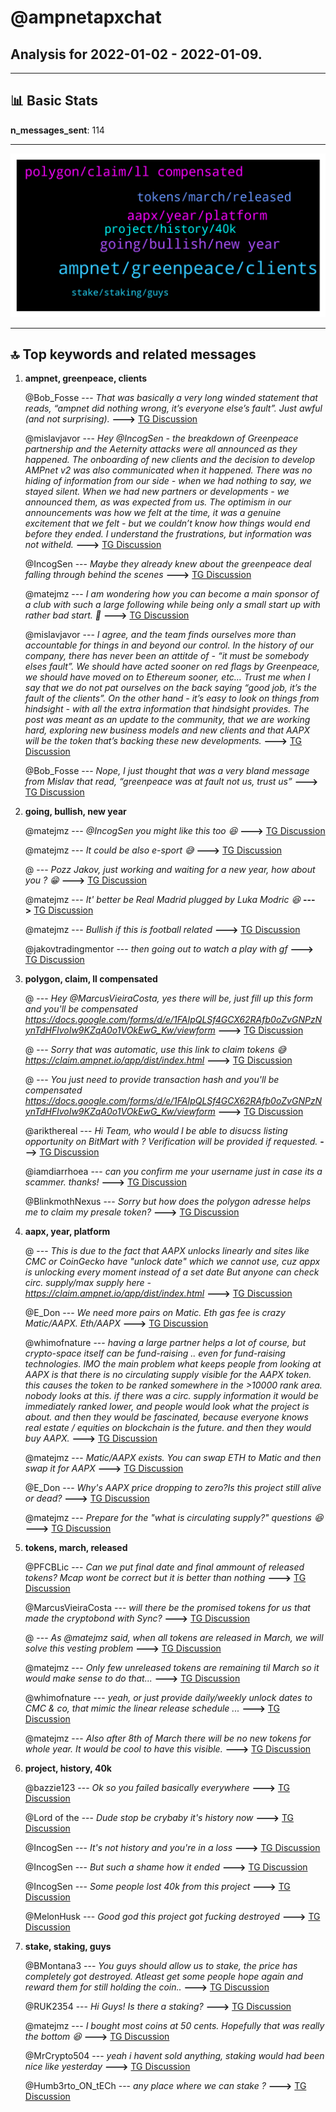 # **@ampnetapxchat**
 ## Analysis for **2022-01-02** - **2022-01-09**.

---

## 📊 **Basic Stats**

**n_messages_sent**: 114

---
![wordcloud](ampnetapxchat_7Days_wordcloud.png)

---


## 🔝 **Top keywords and related messages**

1. **ampnet, greenpeace, clients**

    @Bob_Fosse --- *That was basically a very long winded statement that reads, “ampnet did nothing wrong, it’s everyone else’s fault”. Just awful (and not surprising).* **--->** [TG Discussion](https://t.me/ampnetapxchat/36017)

    @mislavjavor --- *Hey @IncogSen - the breakdown of Greenpeace partnership and the Aeternity attacks were all announced as they happened. The onboarding of new clients and the decision to develop AMPnet v2 was also communicated when it happened. There was no hiding of information from our side - when we had nothing to say, we stayed silent. When we had new partners or developments - we announced them, as was expected from us.   The optimism in our announcements was how we felt at the time, it was a genuine excitement that we felt - but we couldn’t know how things would end before they ended.  I understand the frustrations, but information was not witheld.* **--->** [TG Discussion](https://t.me/ampnetapxchat/36007)

    @IncogSen --- *Maybe they already knew about the greenpeace deal falling through behind the scenes* **--->** [TG Discussion](https://t.me/ampnetapxchat/36013)

    @matejmz --- *I am wondering how you can become a main sponsor of a club with such a large following while being only a small start up with rather bad start. 🤔* **--->** [TG Discussion](https://t.me/ampnetapxchat/36078)

    @mislavjavor --- *I agree, and the team finds ourselves more than accountable for things in and beyond our control. In the history of our company, there has never been an attitde of - “it must be somebody elses fault”. We should have acted sooner on red flags by Greenpeace, we should have moved on to Ethereum sooner, etc… Trust me when I say that we do not pat ourselves on the back saying “good job, it’s the fault of the clients”. On the other hand - it’s easy to look on things from hindsight - with all the extra information that hindsight provides.   The post was meant as an update to the community, that we are working hard, exploring new business models and new clients and that AAPX will be the token that’s backing these new developments.* **--->** [TG Discussion](https://t.me/ampnetapxchat/36027)

    @Bob_Fosse --- *Nope, I just thought that was a very bland message from Mislav that read, “greenpeace was at fault not us, trust us”* **--->** [TG Discussion](https://t.me/ampnetapxchat/36021)

2. **going, bullish, new year**

    @matejmz --- *@IncogSen you might like this too 😆* **--->** [TG Discussion](https://t.me/ampnetapxchat/36219)

    @matejmz --- *It could be also e-sport 😅* **--->** [TG Discussion](https://t.me/ampnetapxchat/36098)

    @<UNK> --- *Pozz Jakov, just working and waiting  for a new year, how about you ? 😁* **--->** [TG Discussion](https://t.me/ampnetapxchat/35945)

    @matejmz --- *It' better be Real Madrid plugged by Luka Modric 😆* **--->** [TG Discussion](https://t.me/ampnetapxchat/36220)

    @matejmz --- *Bullish if this is football related* **--->** [TG Discussion](https://t.me/ampnetapxchat/36218)

    @jakovtradingmentor --- *then going out to watch a play with gf* **--->** [TG Discussion](https://t.me/ampnetapxchat/35947)

3. **polygon, claim, ll compensated**

    @<UNK> --- *Hey @MarcusVieiraCosta, yes there will be, just fill up this form and you'll be compensated   https://docs.google.com/forms/d/e/1FAIpQLSf4GCX62RAfb0oZvGNPzNynTdHFlvoIw9KZqA0o1VOkEwG_Kw/viewform* **--->** [TG Discussion](https://t.me/ampnetapxchat/36133)

    @<UNK> --- *Sorry that was automatic, use this link to claim tokens 😅 https://claim.ampnet.io/app/dist/index.html* **--->** [TG Discussion](https://t.me/ampnetapxchat/36172)

    @<UNK> --- *You just need to provide transaction hash and you'll be compensated   https://docs.google.com/forms/d/e/1FAIpQLSf4GCX62RAfb0oZvGNPzNynTdHFlvoIw9KZqA0o1VOkEwG_Kw/viewform* **--->** [TG Discussion](https://t.me/ampnetapxchat/36040)

    @arikthereal --- *Hi Team, who would I be able to disucss listing opportunity on BitMart with ? Verification will be provided if requested.* **--->** [TG Discussion](https://t.me/ampnetapxchat/35900)

    @iamdiarrhoea --- *can you confirm me your username just in case its a scammer. thanks!* **--->** [TG Discussion](https://t.me/ampnetapxchat/35891)

    @BlinkmothNexus --- *Sorry but how does the polygon adresse helps me to claim my presale token?* **--->** [TG Discussion](https://t.me/ampnetapxchat/36171)

4. **aapx, year, platform**

    @<UNK> --- *This is due to the fact that AAPX unlocks linearly and sites like CMC or CoinGecko have "unlock date" which we cannot use, cuz appx is unlocking every moment instead of a set date  But anyone can check circ. supply/max supply here -  https://claim.ampnet.io/app/dist/index.html* **--->** [TG Discussion](https://t.me/ampnetapxchat/36149)

    @E_Don --- *We need more pairs on Matic. Eth gas fee is crazy  Matic/AAPX. Eth/AAPX* **--->** [TG Discussion](https://t.me/ampnetapxchat/36085)

    @whimofnature --- *having a large partner helps a lot of course, but crypto-space itself can be fund-raising .. even for fund-raising technologies. IMO the main problem what keeps people from looking at AAPX is that there is no circulating supply visible for the AAPX token. this causes the token to be ranked somewhere in the >10000 rank area. nobody looks at this. if there was a circ. supply information it would be immediately ranked lower, and people would look what the project is about. and then they would be fascinated, because everyone knows real estate / equities on blockchain is the future. and then they would buy AAPX.* **--->** [TG Discussion](https://t.me/ampnetapxchat/36136)

    @matejmz --- *Matic/AAPX exists. You can swap ETH to Matic and then swap it for AAPX* **--->** [TG Discussion](https://t.me/ampnetapxchat/36086)

    @E_Don --- *Why's AAPX price dropping to zero?Is this project still alive or dead?* **--->** [TG Discussion](https://t.me/ampnetapxchat/35862)

    @matejmz --- *Prepare for the "what is circulating supply?" questions 😆* **--->** [TG Discussion](https://t.me/ampnetapxchat/36139)

5. **tokens, march, released**

    @PFCBLic --- *Can we put final date and final ammount of released tokens? Mcap wont be correct but it is better than nothing* **--->** [TG Discussion](https://t.me/ampnetapxchat/36153)

    @MarcusVieiraCosta --- *will there be the promised tokens for us that made the cryptobond with Sync?* **--->** [TG Discussion](https://t.me/ampnetapxchat/36114)

    @<UNK> --- *As @matejmz said, when all tokens are released in March, we will solve this vesting problem* **--->** [TG Discussion](https://t.me/ampnetapxchat/36168)

    @matejmz --- *Only few unreleased tokens are remaining til March so it would make sense to do that...* **--->** [TG Discussion](https://t.me/ampnetapxchat/36165)

    @whimofnature --- *yeah, or just provide daily/weekly unlock dates to CMC & co, that mimic the linear release schedule ...* **--->** [TG Discussion](https://t.me/ampnetapxchat/36162)

    @matejmz --- *Also after 8th of March there will be no new tokens for whole year. It would be cool to have this visible.* **--->** [TG Discussion](https://t.me/ampnetapxchat/36147)

6. **project, history, 40k**

    @bazzie123 --- *Ok so you failed basically everywhere* **--->** [TG Discussion](https://t.me/ampnetapxchat/36233)

    @Lord of the --- *Dude stop be crybaby it's history now* **--->** [TG Discussion](https://t.me/ampnetapxchat/36014)

    @IncogSen --- *It's not history and you're in a loss* **--->** [TG Discussion](https://t.me/ampnetapxchat/36016)

    @IncogSen --- *But such a shame how it ended* **--->** [TG Discussion](https://t.me/ampnetapxchat/36006)

    @IncogSen --- *Some people lost 40k from this project* **--->** [TG Discussion](https://t.me/ampnetapxchat/36003)

    @MelonHusk --- *Good god this project got fucking destroyed* **--->** [TG Discussion](https://t.me/ampnetapxchat/35955)

7. **stake, staking, guys**

    @BMontana3 --- *You guys should allow us to stake, the price has completely got destroyed. Atleast get some people hope again and reward them for still holding the coin..* **--->** [TG Discussion](https://t.me/ampnetapxchat/35971)

    @RUK2354 --- *Hi Guys! Is there a staking?* **--->** [TG Discussion](https://t.me/ampnetapxchat/36151)

    @matejmz --- *I bought most coins at 50 cents. Hopefully that was really the bottom 😆* **--->** [TG Discussion](https://t.me/ampnetapxchat/36237)

    @MrCrypto504 --- *yeah i havent sold anything, staking would had been nice like yesterday* **--->** [TG Discussion](https://t.me/ampnetapxchat/35972)

    @Humb3rto_ON_tECh --- *any place where we can stake ?* **--->** [TG Discussion](https://t.me/ampnetapxchat/35969)


